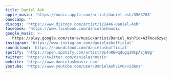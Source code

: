 ```yaml
---
title: Daniel Ash
apple_music: 'https://music.apple.com/artist/daniel-ash/3563768'
bandcamp: ''
discogs: 'https://www.discogs.com/artist/122446-Daniel-Ash'
facebook: 'https://www.facebook.com/danielashmusic'
google_music: >-
   https://play.google.com/store/music/artist/Daniel_Ash?id=A37mca6zyegdingmbqale4elgmm
instagram: 'https://www.instagram.com/danielashofficial'
soundcloud: 'https://soundcloud.com/danielashofficial'
spotify: 'https://open.spotify.com/artist/0L4nRBwqdugqIWCpAzjB9g'
twitter: 'https://twitter.com/danielashmusic'
website: 'https://www.danielashmusic.com'
youtube: 'https://www.youtube.com/user/DanielAshVEVO/videos'
---
```

